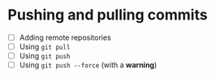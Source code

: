 # Pushing and pulling commits

- [ ] Adding remote repositories
- [ ] Using `git pull`
- [ ] Using `git push`
- [ ] Using `git push --force` (with a **warning**)
